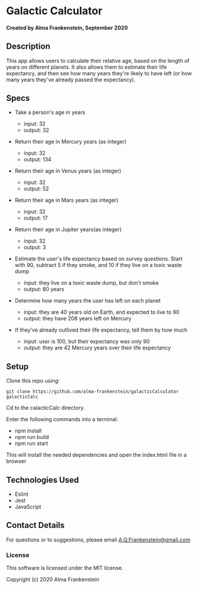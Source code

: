 # Galactic Calculator 

#### Created by Alma Frankenstein, September 2020

## Description
This app allows users to calculate their relative age, based on the length of years on different planets. It also allows them to estimate their life expectancy, and then see how many years they're likely to have left (or how many years they've already passed the expectancy).


## Specs

* Take a person's age in years
  * input: 32
  * output: 32

* Return their age in Mercury years (as integer)
  * input: 32
  * output: 134
  
* Return their age in Venus years (as integer)
  * input: 32
  * output: 52

* Return their age in Mars years (as integer)
  * input: 32
  * output: 17

* Return their age in Jupiter years(as integer)
  * input: 32
  * output: 3

* Estimate the user's life expectancy based on survey questions. Start with 90, subtract 5 if they smoke, and 10 if they live on a toxic waste dump
  * input: they live on a toxic waste dump, but don't smoke
  * output: 80 years

* Determine how many years the user has left on each planet
  * input: they are 40 years old on Earth, and expected to live to 90
  * output: they have 208 years left on Mercury

* If they've already outlived their life expectancy, tell them by how much
  * input: user is 100, but their expectancy was only 90
  * output: they are 42 Mercury years over their life expectancy


## Setup

Clone this repo using:

```git clone https://github.com/alma-frankenstein/galacticCalculator galacticCalc```

Cd to the calacticCalc directory.

Enter the following commands into a terminal:

* npm install
* npm run build
* npm run start

This will install the needed dependencies and open the index.html file in a browser



## Technologies Used

* Eslint
* Jest
* JavaScript

## Contact Details

For questions or to suggestions, please email A.Q.Frankenstein@gmail.com

### License

This software is licensed under the MIT license.

Copyright (c) 2020 Alma Frankenstein